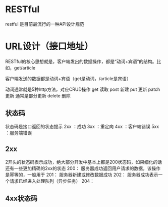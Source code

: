 # RESTful
restful 是目前最流行的一种API设计规范

# URL设计（接口地址）
RESTful的核心思想就是，客户端发出的数据操作，都是“动词+宾语”的结构。比如，get/article

客户端发送的数据都是动词+宾语（get是动词，/article是宾语）

动词通常就是5种http方法，对应CRUD操作
get 读取
post 新建
put 更新
patch 更新 通常是部分更新
delete 删除

## 状态码
状态码是接口返回的状态提示
2xx ：成功
3xx ：重定向
4xx ：客户端错误
5xx ：服务端错误

## 2xx
2开头的状态码表示成功，绝大部分开发中基本上都是200状态码，如果细化的话还有一些更加精确的2xx的状态
200： 服务器成功返回用户请求的数据，该操作是幂等的，一般用于
201： 服务器新建或修改数据成功
202： 服务器成功表示一个请求已经进入处理队列（异步任务）
204： 

## 4xx状态码